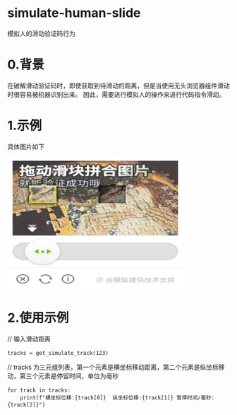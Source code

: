 # simulate-human-slide
模拟人的滑动验证码行为

# 0.背景
在破解滑动验证码时，即使获取到待滑动的距离，但是当使用无头浏览器组件滑动时很容易被机器识别出来。
因此，需要进行模拟人的操作来进行代码指令滑动。

# 1.示例
具体图片如下

<img alt="img.png" height="300" src="img.png" width="400"/>

# 2.使用示例

// 输入滑动距离

    tracks = get_simulate_track(123)


// tracks 为三元组列表，第一个元素是横坐标移动距离，第二个元素是纵坐标移动，第三个元素是停留时间，单位为毫秒

    for track in tracks:
        print(f"横坐标位移:{track[0]}  纵坐标位移:{track[1]} 暂停时间/毫秒:{track[2]}")
